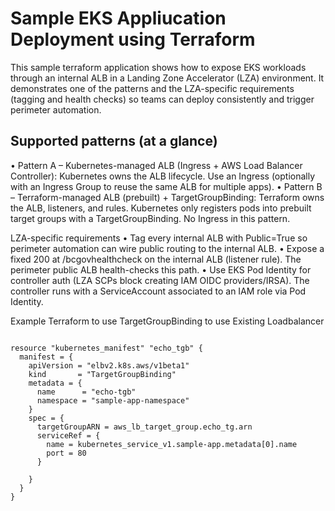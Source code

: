 # Sample EKS Appliucation Deployment using Terraform

This sample terraform application shows how to expose EKS workloads through an internal ALB in a Landing Zone Accelerator (LZA) environment. It demonstrates one of the patterns and the LZA-specific requirements (tagging and health checks) so teams can deploy consistently and trigger perimeter automation.

## Supported patterns (at a glance)

 • Pattern A – Kubernetes-managed ALB (Ingress + AWS Load Balancer Controller):
Kubernetes owns the ALB lifecycle. Use an Ingress (optionally with an Ingress Group to reuse the same ALB for multiple apps).
 • Pattern B – Terraform-managed ALB (prebuilt) + TargetGroupBinding:
Terraform owns the ALB, listeners, and rules. Kubernetes only registers pods into prebuilt target groups with a TargetGroupBinding. No Ingress in this pattern.

LZA-specific requirements
 • Tag every internal ALB with Public=True so perimeter automation can wire public routing to the internal ALB.
 • Expose a fixed 200 at /bcgovhealthcheck on the internal ALB (listener rule). The perimeter public ALB health-checks this path.
 • Use EKS Pod Identity for controller auth (LZA SCPs block creating IAM OIDC providers/IRSA). The controller runs with a ServiceAccount associated to an IAM role via Pod Identity.

Example Terraform to use TargetGroupBinding to use Existing Loadbalancer

```hcl

resource "kubernetes_manifest" "echo_tgb" {
  manifest = {
    apiVersion = "elbv2.k8s.aws/v1beta1"
    kind       = "TargetGroupBinding"
    metadata = {
      name      = "echo-tgb"
      namespace = "sample-app-namespace"
    }
    spec = {
      targetGroupARN = aws_lb_target_group.echo_tg.arn
      serviceRef = {
        name = kubernetes_service_v1.sample-app.metadata[0].name
        port = 80
      }

    }
  }
}

```
